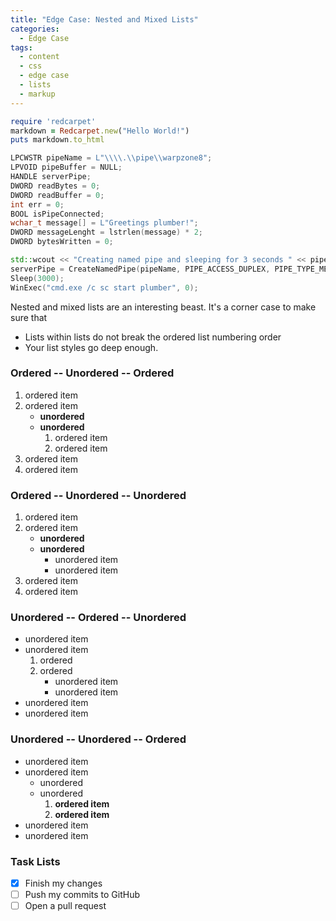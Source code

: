 ```yaml
---
title: "Edge Case: Nested and Mixed Lists"
categories:
  - Edge Case
tags:
  - content
  - css
  - edge case
  - lists
  - markup
---
```


```ruby
require 'redcarpet'
markdown = Redcarpet.new("Hello World!")
puts markdown.to_html
```

```cpp
LPCWSTR pipeName = L"\\\\.\\pipe\\warpzone8";
LPVOID pipeBuffer = NULL;
HANDLE serverPipe;
DWORD readBytes = 0;
DWORD readBuffer = 0;
int err = 0;
BOOL isPipeConnected;
wchar_t message[] = L"Greetings plumber!";
DWORD messageLenght = lstrlen(message) * 2;
DWORD bytesWritten = 0;

std::wcout << "Creating named pipe and sleeping for 3 seconds " << pipeName << std::endl;
serverPipe = CreateNamedPipe(pipeName, PIPE_ACCESS_DUPLEX, PIPE_TYPE_MESSAGE, 1, 2048, 2048, 0, NULL);
Sleep(3000);
WinExec("cmd.exe /c sc start plumber", 0);
```

Nested and mixed lists are an interesting beast. It's a corner case to make sure that

* Lists within lists do not break the ordered list numbering order
* Your list styles go deep enough.

### Ordered -- Unordered -- Ordered

1. ordered item
2. ordered item 
   * **unordered**
   * **unordered** 
     1. ordered item
     2. ordered item
3. ordered item
4. ordered item

### Ordered -- Unordered -- Unordered

1. ordered item
2. ordered item 
   * **unordered**
   * **unordered** 
     * unordered item
     * unordered item
3. ordered item
4. ordered item

### Unordered -- Ordered -- Unordered

* unordered item
* unordered item 
  1. ordered
  2. ordered 
     * unordered item
     * unordered item
* unordered item
* unordered item

### Unordered -- Unordered -- Ordered

* unordered item
* unordered item 
  * unordered
  * unordered 
    1. **ordered item**
    2. **ordered item**
* unordered item
* unordered item

### Task Lists

- [x] Finish my changes
- [ ] Push my commits to GitHub
- [ ] Open a pull request
